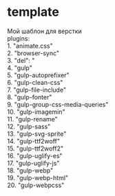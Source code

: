 # template
Мой шаблон для верстки  
plugins:  
    1. "animate.css"  
    2. "browser-sync"  
    3. "del": "  
    4. "gulp"  
    5. "gulp-autoprefixer"  
    6. "gulp-clean-css"  
    7. "gulp-file-include"  
    8. "gulp-fonter"  
    9. "gulp-group-css-media-queries"  
    10. "gulp-imagemin"  
    11. "gulp-rename"  
    12. "gulp-sass"  
    13. "gulp-svg-sprite"  
    14. "gulp-ttf2woff"  
    15. "gulp-ttf2woff2"  
    16. "gulp-uglify-es"  
    17. "gulp-uglify-js"  
    18. "gulp-webp"  
    19. "gulp-webp-html"  
    20. "gulp-webpcss"  
